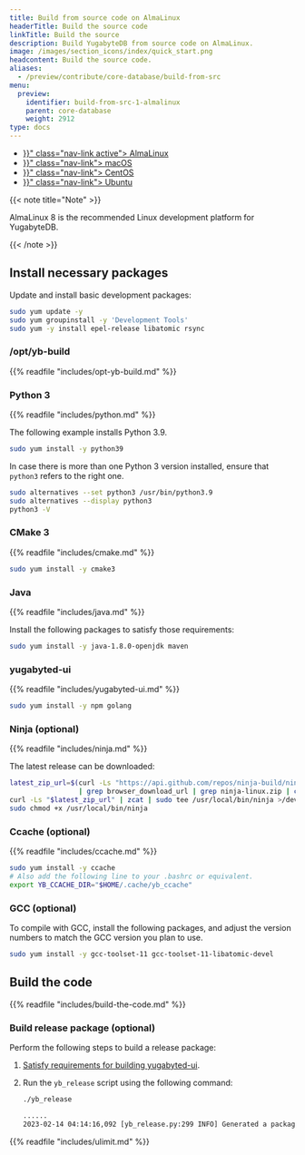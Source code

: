 ```yaml
---
title: Build from source code on AlmaLinux
headerTitle: Build the source code
linkTitle: Build the source
description: Build YugabyteDB from source code on AlmaLinux.
image: /images/section_icons/index/quick_start.png
headcontent: Build the source code.
aliases:
  - /preview/contribute/core-database/build-from-src
menu:
  preview:
    identifier: build-from-src-1-almalinux
    parent: core-database
    weight: 2912
type: docs
---
```


<ul class="nav nav-tabs-alt nav-tabs-yb">

  <li >
    <a href="{{< relref "./build-from-src-almalinux.md" >}}" class="nav-link active">
      <i class="fa-brands fa-linux" aria-hidden="true"></i>
      AlmaLinux
    </a>
  </li>

  <li >
    <a href="{{< relref "./build-from-src-macos.md" >}}" class="nav-link">
      <i class="fa-brands fa-apple" aria-hidden="true"></i>
      macOS
    </a>
  </li>

  <li >
    <a href="{{< relref "./build-from-src-centos.md" >}}" class="nav-link">
      <i class="fa-brands fa-linux" aria-hidden="true"></i>
      CentOS
    </a>
  </li>

  <li >
    <a href="{{< relref "./build-from-src-ubuntu.md" >}}" class="nav-link">
      <i class="fa-brands fa-linux" aria-hidden="true"></i>
      Ubuntu
    </a>
  </li>

</ul>

{{< note title="Note" >}}

AlmaLinux 8 is the recommended Linux development platform for YugabyteDB.

{{< /note >}}

## Install necessary packages

Update and install basic development packages:

```sh
sudo yum update -y
sudo yum groupinstall -y 'Development Tools'
sudo yum -y install epel-release libatomic rsync
```

### /opt/yb-build

{{% readfile "includes/opt-yb-build.md" %}}

### Python 3

{{% readfile "includes/python.md" %}}

The following example installs Python 3.9.

```sh
sudo yum install -y python39
```

In case there is more than one Python 3 version installed, ensure that `python3` refers to the right one.

```sh
sudo alternatives --set python3 /usr/bin/python3.9
sudo alternatives --display python3
python3 -V
```

### CMake 3

{{% readfile "includes/cmake.md" %}}

```sh
sudo yum install -y cmake3
```

### Java

{{% readfile "includes/java.md" %}}

Install the following packages to satisfy those requirements:

```sh
sudo yum install -y java-1.8.0-openjdk maven
```

### yugabyted-ui

{{% readfile "includes/yugabyted-ui.md" %}}

```sh
sudo yum install -y npm golang
```

### Ninja (optional)

{{% readfile "includes/ninja.md" %}}

The latest release can be downloaded:

```sh
latest_zip_url=$(curl -Ls "https://api.github.com/repos/ninja-build/ninja/releases/latest" \
                 | grep browser_download_url | grep ninja-linux.zip | cut -d \" -f 4)
curl -Ls "$latest_zip_url" | zcat | sudo tee /usr/local/bin/ninja >/dev/null
sudo chmod +x /usr/local/bin/ninja
```

### Ccache (optional)

{{% readfile "includes/ccache.md" %}}

```sh
sudo yum install -y ccache
# Also add the following line to your .bashrc or equivalent.
export YB_CCACHE_DIR="$HOME/.cache/yb_ccache"
```

### GCC (optional)

To compile with GCC, install the following packages, and adjust the version numbers to match the GCC version you plan to use.

```sh
sudo yum install -y gcc-toolset-11 gcc-toolset-11-libatomic-devel
```

## Build the code

{{% readfile "includes/build-the-code.md" %}}

### Build release package (optional)

Perform the following steps to build a release package:

1. [Satisfy requirements for building yugabyted-ui](#yugabyted-ui).
1. Run the `yb_release` script using the following command:

   ```sh
   ./yb_release
   ```

   ```output.sh
   ......
   2023-02-14 04:14:16,092 [yb_release.py:299 INFO] Generated a package at '/home/user/code/yugabyte-db/build/yugabyte-2.17.2.0-b8e42eecde0e45a743d51e244dbd9662a6130cd6-release-clang15-centos-x86_64.tar.gz'
   ```

{{% readfile "includes/ulimit.md" %}}
